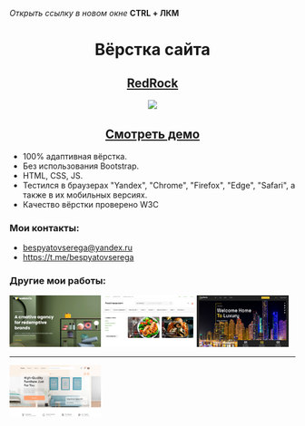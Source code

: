 *Открыть ссылку в новом окне* __CTRL + ЛКМ__

<h1 align="center">Вёрстка сайта</h1>
<h2 align="center"><a href="https://sergeybespyatov.github.io/demo-1/" target="_blank">RedRock</a></h2>
<p align="center"><img align="ctnter" width="70%" src="https://github.com/sergeybespyatov/demo-1/blob/main/screenshot.jpg"></p>
<h2 align="center"><a href="https://sergeybespyatov.github.io/demo-1/" target="_blank">Смотреть демо</a></h2>

- 100% адаптивная вёрстка.
- Без использования Bootstrap.
- HTML, CSS, JS.
- Тестился в браузерах "Yandex", "Chrome", "Firefox", "Edge", "Safari", а также в их мобильных версиях.
- Качество вёрстки проверено W3C

### Мои контакты:

- bespyatovserega@yandex.ru
- https://t.me/bespyatovserega

### Другие мои работы:

<a href="https://github.com/sergeybespyatov/demo-2"><img width="32%" src="https://github.com/sergeybespyatov/demo-2/blob/main/screenshot.jpg"/></a>
<a href="https://github.com/sergeybespyatov/demo-3"><img width="32%" src="https://github.com/sergeybespyatov/demo-3/blob/main/screenshot.jpg"/></a>
<a href="https://github.com/sergeybespyatov/demo-4"><img width="32%" src="https://github.com/sergeybespyatov/demo-4/blob/main/screenshot.jpg"/></a>
<hr>
<a href="https://github.com/sergeybespyatov/demo-5"><img width="32%" src="https://github.com/sergeybespyatov/demo-5/blob/main/screenshot.jpg"/></a>
